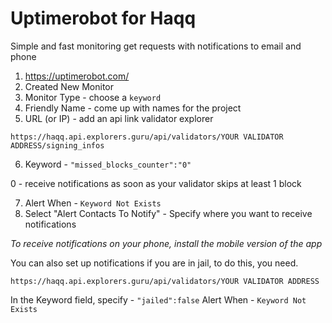 # Uptimerobot for Haqq
Simple and fast monitoring get requests with notifications to email and phone


1. https://uptimerobot.com/
2. Created New Monitor
3. Monitor Type - choose a ```keyword```
4. Friendly Name - come up with names for the project
5. URL (or IP) - add an api link validator explorer

```https://haqq.api.explorers.guru/api/validators/YOUR VALIDATOR ADDRESS/signing_infos```

6. Keyword - ```"missed_blocks_counter":"0"``` 

0 - receive notifications as soon as your validator skips at least 1 block

7. Alert When - ```Keyword Not Exists```
8. Select "Alert Contacts To Notify" - Specify where you want to receive notifications

*To receive notifications on your phone, install the mobile version of the app*

You can also set up notifications if you are in jail, to do this, you need.

```https://haqq.api.explorers.guru/api/validators/YOUR VALIDATOR ADDRESS```

In the Keyword field, specify - ```"jailed":false```
Alert When - ```Keyword Not Exists```
